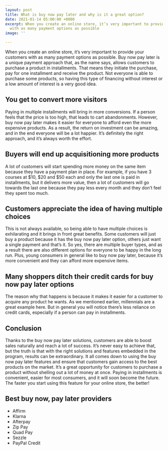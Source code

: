 ```yaml
---
layout: post
title: What is buy now pay later and why is it a great option?
date: 2021-01-14 05:00:00 +0000
excerpt: When you create an online store, it’s very important to provide your customers
  with as many payment options as possible
image: ''

---
```

When you create an online store, it’s very important to provide your customers with as many payment options as possible. Buy now pay later is a unique payment approach that, as the name says, allows customers to purchase a product in installments. That means they initiate the purchase, pay for one installment and receive the product. Not everyone is able to purchase some products, so having this type of financing without interest or a low amount of interest is a very good idea.

## You get to convert more visitors

Paying in multiple installments will bring in more conversions. If a person feels that the price is too high, that leads to cart abandonments. However, buy now pay later makes it easier for everyone to afford even the more expensive products. As a result, the return on investment can be amazing, and in the end everyone will be a lot happier. It’s definitely the right approach, and it’s always worth the effort.

## Buyers will end up acquisitioning more products

A lot of customers will start spending more money on the same item because they have a payment plan in place. For example, if you have 3 courses at $10, $20 and $50 each and only the last one is paid in installments, but it delivers more value, then a lot of customers will go towards the last one because they pay less every month and they don’t feel they spent too much.

## Customers appreciate the idea of having multiple choices

This is not always available, so being able to have multiple choices is exhilarating and it brings in front great benefits. Some customers will just buy a product because it has the buy now pay later option, others just want a single payment and that’s it. So yes, there are multiple buyer types, and as a result there are also different options for everyone to be happy in the long run. Plus, young consumers in general like to buy now pay later, because it’s more convenient and they can afford more expensive items.

## Many shoppers ditch their credit cards for buy now pay later options

The reason why that happens is because it makes it easier for a customer to acquire any product he wants. As we mentioned earlier, millennials are a great example here. But in general you will notice there’s less reliance on credit cards, especially if a person can pay in installments.

## Conclusion

Thanks to the buy now pay later solutions, customers are able to boost sales naturally and reach a lot of success. It’s never easy to achieve that, but the truth is that with the right solutions and features embedded in the program, results can be extraordinary. It all comes down to using the buy now pay later features and ensure that customers gain access to the best products on the market. It’s a great opportunity for customers to purchase a product without shelling out a lot of money at once. Paying in installments is convenient, easier for most consumers, and it will soon become the future. The faster you start using this feature for your online store, the better!

## Best buy now, pay later providers

* Affirm
* Klarna
* Afterpay
* Zip Pay
* Quad Pay
* Sezzle
* PayPal Credit